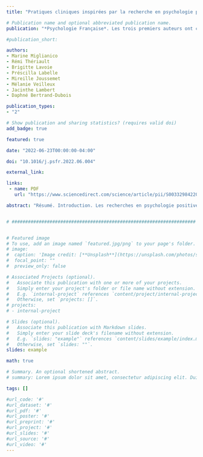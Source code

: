 ```yaml
---
title: "Pratiques cliniques inspirées par la recherche en psychologie positive / Clinical practices inspired by research in positive psychology"

# Publication name and optional abbreviated publication name.
publication: "*Psychologie Française*. Les trois premiers auteurs ont contribué également. <a href='https://doi.org/10.1016/j.psfr.2022.06.004' target='_blank' rel='noopener noreferrer'>doi.org/10.1016/j.psfr.2022.06.004</a>"

#publication_short: 

authors:
- Marine Miglianico
- Rémi Thériault
- Brigitte Lavoie
- Préscilla Labelle
- Mireille Joussemet
- Mélanie Veilleux
- Jacinthe Lambert
- Daphné Bertrand-Dubois

publication_types:
- "2"

# Show publication and sharing statistics? (requires valid doi)
add_badge: true

featured: true

date: "2022-06-23T00:00:00-04:00"

doi: "10.1016/j.psfr.2022.06.004"

external_link: 

links: 
 - name: PDF
   url: "https://www.sciencedirect.com/science/article/pii/S0033298422000541/pdfft?md5=228b05adb14e2dae937c7e7dec4b09a8&pid=1-s2.0-S0033298422000541-main.pdf"

abstract: "Résumé. Introduction. Les recherches en psychologie positive suggèrent que certaines pratiques en psychothérapie engendrent des bénéfices cliniques importants, mais il n’est pas toujours clair pour les cliniciens quelles pratiques prioriser ou bien encore comment les intégrer en psychothérapie. Objectif. Cette recherche vise à identifier et expliquer, pour les cliniciens, certaines pratiques cliniques à intégrer dans la pratique psychothérapeutique. Méthode. Huit professionnels (incluant : professeurs-chercheurs, psychologues et étudiants au doctorat) se sont réunis durant six rencontres de deux heures afin d’identifier, classifier et décrire comment les résultats de recherches récentes pourraient informer les interventions auprès des clients. Ces conclusions ont subséquemment été spécifiées et bonifiées via une comparaison plus approfondie avec la littérature. Résultats. Nous décrivons huit pratiques : (1) Évaluer également ce qui va bien chez les clients (2) Favoriser leur motivation autodéterminée ; (3) Mettre en valeur leurs forces et compétences ; (4) Mettre en lumière leur résilience ; (5) Favoriser l’autocompassion et la bienveillance ; (6) Favoriser le soutien et la cohésion sociale, notamment par la gratitude et la compassion ; (7) Favoriser le développement d’une mentalité de croissance ; et (8) Intégrer soi-même les principes qui favorisent le bien-être psychologique. Conclusion. Les cliniciens et leurs clients gagneraient à favoriser ces pratiques en psychothérapie."


# ####################################################################


# Featured image
# To use, add an image named `featured.jpg/png` to your page's folder. 
# image:
#  caption: 'Image credit: [**Unsplash**](https://unsplash.com/photos/s9CC2SKySJM)'
#  focal_point: ""
#  preview_only: false

# Associated Projects (optional).
#   Associate this publication with one or more of your projects.
#   Simply enter your project's folder or file name without extension.
#   E.g. `internal-project` references `content/project/internal-project/index.md`.
#   Otherwise, set `projects: []`.
# projects:
# - internal-project

# Slides (optional).
#   Associate this publication with Markdown slides.
#   Simply enter your slide deck's filename without extension.
#   E.g. `slides: "example"` references `content/slides/example/index.md`.
#   Otherwise, set `slides: ""`.
slides: example

math: true

# Summary. An optional shortened abstract.
# summary: Lorem ipsum dolor sit amet, consectetur adipiscing elit. Duis posuere tellus ac convallis placerat. Proin tincidunt magna sed ex sollicitudin condimentum.

tags: []

#url_code: '#'
#url_dataset: '#'
#url_pdf: '#'
#url_poster: '#'
#url_preprint: '#'
#url_project: '#'
#url_slides: '#'
#url_source: '#'
#url_video: '#'
---
```

